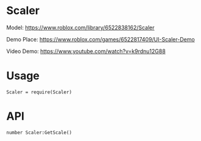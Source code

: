 # Scaler
Model:
	https://www.roblox.com/library/6522838162/Scaler
	
Demo Place:
	https://www.roblox.com/games/6522817409/UI-Scaler-Demo
	
Video Demo:
	https://www.youtube.com/watch?v=k9rdnu12G88


# Usage

```Scaler = require(Scaler)```
	
# API

```number Scaler:GetScale()```
